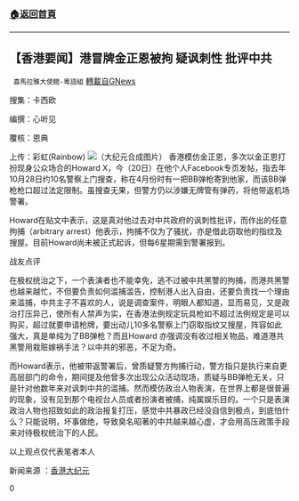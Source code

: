 ###  [:house:返回首頁](https://github.com/ourhimalayas/txt)
---

## 【香港要闻】港冒牌金正恩被拘 疑讽刺性 批评中共
` 喜馬拉雅大使館-粵語組` [轉載自GNews](https://gnews.org/zh-hans/789663/)

搜集：卡西欧

编撰：心听见

覆核：恩典

上传：彩虹(Rainbow)
![]()![](https://gnews.org/wp-content/uploads/2021/01/001@1200x1200-1.jpeg)（大纪元合成图片）
香港模仿金正恩，多次以金正恩打扮现身公众场合的Howard X，今（20日）在他个人Facebook专页发帖，指去年10月28日约10名警察上门搜查，称在4月份时有一把BB弹枪寄到他家，而该BB弹枪枪口超过法定限制。虽搜查无果，但警方仍以涉嫌无牌管有弹药，将他带返机场警署。

Howard在贴文中表示，这是真对他过去对中共政府的讽刺性批评，而作出的任意拘捕（arbitrary arrest）他表示，拘捕不仅为了骚扰，亦是借此窃取他的指纹及搜屋。目前Howard尚未被正式起诉，但每6星期需到警署报到。

战友点评

在极权统治之下，一个表演者也不能幸免，逃不过被中共黑警的拘捕，而港共黑警也越来越忙，不但要负责如何滥捕滥告，控制港人出入自由，还要负责找一个理由来滥捕，中共主子不喜欢的人，说是调查案件，明眼人都知道，显而易见，又是政治打压异己，使所有人禁声为实，在香港法例规定玩具枪如不超过法例规定是可以购买，超过就要申请枪牌，要出动儿10多名警察上门窃取指纹又搜屋，阵容如此强大，真是单纯为了BB弹枪？而且Howard 亦强调没有收过相关物品，难道港共黑警用栽赃嫁祸手法？以中共的邪恶，不足为奇。

而Howard表示，他被带返警署后，曾质疑警方拘捕行动，警方指只是执行来自更高层部门的命令，期间提及他曾多次出现公众活动现场，质疑与BB弹枪无关，只是针对他数年来对讽刺中共的滥捕。然而模仿政治人物表演，在世界上都是很普遍的现象，没有见到那个电视台人员或者扮演者被捕，纯属娱乐目的。一个只是表演政治人物也招致如此的政治报复打压，感觉中共暴政已经没自信到极点，到底怕什么？只能说明，坏事做绝，导致臭名昭著的中共越来越心虚，才会用高压政策手段来对待极权统治下的人民。

以上观点仅代表笔者本人

新闻来源 ：[香港大纪元](https://hk.epochtimes.com/news/2021-01-20/32410700)







0
